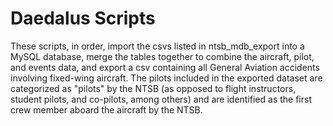# Daedalus Scripts
These scripts, in order, import the csvs listed in ntsb_mdb_export into a MySQL database, merge the tables together to combine the aircraft, pilot, and events data, and export a csv containing all General Aviation accidents involving fixed-wing aircraft. The pilots included in the exported dataset are categorized as "pilots" by the NTSB (as opposed to flight instructors, student pilots, and co-pilots, among others) and are identified as the first crew member aboard the aircraft by the NTSB.